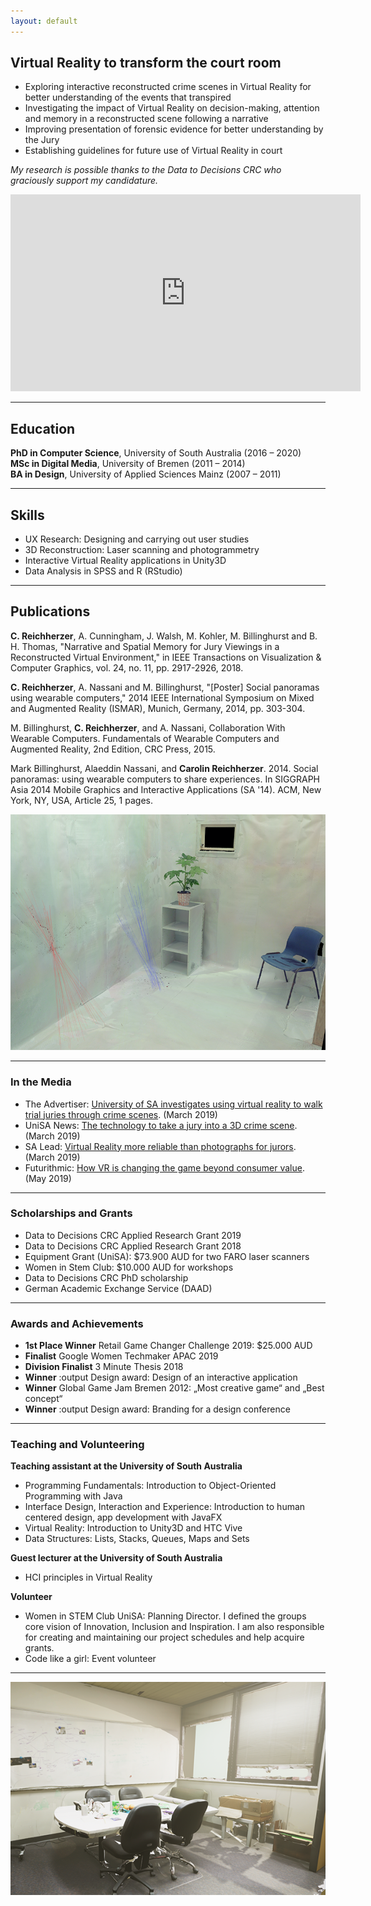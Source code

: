 ```yaml
---
layout: default
---
```


## Virtual Reality to transform the court room

* Exploring interactive reconstructed crime scenes in Virtual Reality for better understanding of the events that transpired
* Investigating the impact of Virtual Reality on decision-making, attention and memory in a reconstructed scene following a narrative 
* Improving presentation of forensic evidence for better understanding by the Jury
* Establishing guidelines for future use of Virtual Reality in court

_My research is possible thanks to the Data to Decisions CRC who graciously support my candidature._  
<iframe width="560" height="315" src="https://www.youtube.com/embed/8yMOz9hCWyY" frameborder="0" allow="accelerometer; autoplay; encrypted-media; gyroscope; picture-in-picture" allowfullscreen></iframe>

***

## Education

**PhD in Computer Science**, University of South Australia (2016 – 2020) <br>
**MSc in Digital Media**, University of Bremen (2011 – 2014) <br>
**BA in Design**, University of Applied Sciences Mainz (2007 – 2011) 

***

## Skills

* UX Research: Designing and carrying out user studies
* 3D Reconstruction: Laser scanning and photogrammetry
* Interactive Virtual Reality applications in Unity3D
* Data Analysis in SPSS and R (RStudio)

***


## Publications 

**C. Reichherzer**, A. Cunningham, J. Walsh, M. Kohler, M. Billinghurst and B. H. Thomas, "Narrative and Spatial Memory for Jury Viewings in a Reconstructed Virtual Environment," in IEEE Transactions on Visualization & Computer Graphics, vol. 24, no. 11, pp. 2917-2926, 2018. 

**C. Reichherzer**, A. Nassani and M. Billinghurst, "[Poster] Social panoramas using wearable computers," 2014 IEEE International Symposium on Mixed and Augmented Reality (ISMAR), Munich, Germany, 2014, pp. 303-304.

M. Billinghurst, **C. Reichherzer**, and A. Nassani, Collaboration With Wearable Computers. 
Fundamentals of Wearable Computers and Augmented Reality, 2nd Edition, CRC Press, 2015. 

Mark Billinghurst, Alaeddin Nassani, and **Carolin Reichherzer**. 2014. Social panoramas: using wearable computers to share experiences. In SIGGRAPH Asia 2014 Mobile Graphics and Interactive Applications (SA '14). ACM, New York, NY, USA, Article 25, 1 pages.

![Point Cloud with blood spatter pattern](/assets/img/BPA.png)

*** 

### In the Media
* The Advertiser: [University of SA investigates using virtual reality to walk trial juries through crime scenes](https://www.adelaidenow.com.au/news/law-order/university-of-sa-investigates-using-virtual-reality-to-walk-trial-juries-through-crime-scenes/news-story/ad4fb3bcca125fbf9667720e16d755ef). (March 2019)
* UniSA News: [The technology to take a jury into a 3D crime scene](https://u.unisa.edu.au/unisanews/2019/march/story2/). (March 2019)
* SA Lead: [Virtual Reality more reliable than photographs for jurors](http://theleadsouthaustralia.com.au/industries/technology/virtual-reality-more-reliable-than-photographs-for-jurors/). (March 2019)
* Futurithmic: [How VR is changing the game beyond consumer value](https://www.futurithmic.com/2019/05/21/how-vr-changing-game-beyond-consumer-value/). (May 2019)

***

### Scholarships and Grants
* Data to Decisions CRC Applied Research Grant 2019
* Data to Decisions CRC Applied Research Grant 2018
* Equipment Grant (UniSA): $73.900 AUD for two FARO laser scanners
* Women in Stem Club: $10.000 AUD for workshops
* Data to Decisions CRC PhD scholarship
* German Academic Exchange Service (DAAD) 

***

### Awards and Achievements
* **1st Place Winner** Retail Game Changer Challenge 2019: $25.000 AUD
* **Finalist** Google Women Techmaker APAC 2019
* **Division Finalist** 3 Minute Thesis 2018
* **Winner** :output Design award: Design of an interactive application
* **Winner** Global Game Jam Bremen 2012: „Most creative game“ and „Best concept“ 
* **Winner** :output Design award: Branding for a design conference

***

### Teaching and Volunteering

**Teaching assistant at the University of South Australia**
* Programming Fundamentals: Introduction to Object-Oriented Programming with Java
* Interface Design, Interaction and Experience: Introduction to human centered design, app development with JavaFX
* Virtual Reality: Introduction to Unity3D and HTC Vive
* Data Structures: Lists, Stacks, Queues, Maps and Sets  

**Guest lecturer at the University of South Australia**
* HCI principles in Virtual Reality

**Volunteer**
* Women in STEM Club UniSA: Planning Director. I defined the groups core vision of Innovation, Inclusion and Inspiration. I am also responsible for creating and maintaining our project schedules and help acquire grants. 
* Code like a girl: Event volunteer

***

![Reconstructed with Photogrammetry – Model in Unity3D](/assets/img/reconstruction.png)




